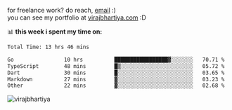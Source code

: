 for freelance work? do reach, [email](mailto:vlbhartiya@gmail.com) :)<br/>
you can see my portfolio at [virajbhartiya.com](https://virajbhartiya.com) :D

📊 **this week i spent my time on:**

<!--START_SECTION:waka-->

```txt
Total Time: 13 hrs 46 mins

Go                10 hrs          █████████████████▓░░░░░░░   70.71 %
TypeScript        48 mins         █▒░░░░░░░░░░░░░░░░░░░░░░░   05.72 %
Dart              30 mins         █░░░░░░░░░░░░░░░░░░░░░░░░   03.65 %
Markdown          27 mins         ▓░░░░░░░░░░░░░░░░░░░░░░░░   03.23 %
Other             22 mins         ▓░░░░░░░░░░░░░░░░░░░░░░░░   02.68 %
```

<!--END_SECTION:waka-->

<p align="left"> <img src="https://komarev.com/ghpvc/?username=virajbhartiya&color=blue" alt="virajbhartiya" /> </p>
